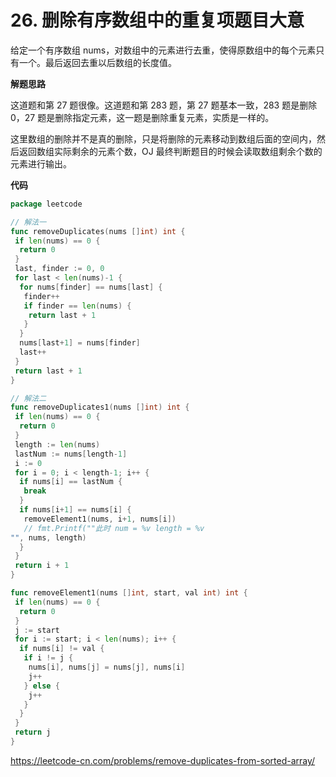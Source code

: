 # 26. 删除有序数组中的重复项**题目大意** 

给定一个有序数组 nums，对数组中的元素进行去重，使得原数组中的每个元素只有一个。最后返回去重以后数组的长度值。

**解题思路**

这道题和第 27 题很像。这道题和第 283 题，第 27 题基本一致，283 题是删除 0，27 题是删除指定元素，这一题是删除重复元素，实质是一样的。

这里数组的删除并不是真的删除，只是将删除的元素移动到数组后面的空间内，然后返回数组实际剩余的元素个数，OJ 最终判断题目的时候会读取数组剩余个数的元素进行输出。

**代码** 

```go
package leetcode

// 解法一
func removeDuplicates(nums []int) int {
 if len(nums) == 0 {
  return 0
 }
 last, finder := 0, 0
 for last < len(nums)-1 {
  for nums[finder] == nums[last] {
   finder++
   if finder == len(nums) {
    return last + 1
   }
  }
  nums[last+1] = nums[finder]
  last++
 }
 return last + 1
}

// 解法二
func removeDuplicates1(nums []int) int {
 if len(nums) == 0 {
  return 0
 }
 length := len(nums)
 lastNum := nums[length-1]
 i := 0
 for i = 0; i < length-1; i++ {
  if nums[i] == lastNum {
   break
  }
  if nums[i+1] == nums[i] {
   removeElement1(nums, i+1, nums[i])
   // fmt.Printf(""此时 num = %v length = %v
"", nums, length)
  }
 }
 return i + 1
}

func removeElement1(nums []int, start, val int) int {
 if len(nums) == 0 {
  return 0
 }
 j := start
 for i := start; i < len(nums); i++ {
  if nums[i] != val {
   if i != j {
    nums[i], nums[j] = nums[j], nums[i]
    j++
   } else {
    j++
   }
  }
 }
 return j
}
```

https://leetcode-cn.com/problems/remove-duplicates-from-sorted-array/